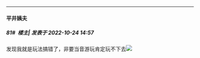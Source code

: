 

*****

####  平井姨夫  
##### 81#         楼主| 发表于 2022-10-24 14:57

发现我就是玩法搞错了，非要当音游玩肯定玩不下去<img src="https://static.saraba1st.com/image/smiley/face2017/001.png" referrerpolicy="no-referrer">

